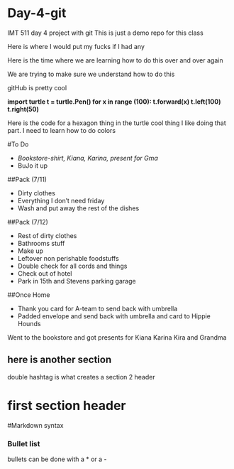 # Day-4-git
IMT 511 day 4 project with git
This is just a demo repo for this class


Here is where I would put my fucks if I had any

Here is the time where we are learning how to do this over and over again


We are trying to make sure we understand how to do this

gitHub is pretty cool


**import turtle
t = turtle.Pen()
for x in range (100):
    t.forward(x)
    t.left(100)
    t.right(50)**
    
Here is the code for a hexagon thing in the turtle cool thing
I like doing that part. I need to learn how to do colors


#To Do

* _Bookstore-shirt, Kiana, Karina, present for Gma_
* BuJo it up
    
##Pack (7/11)

* Dirty clothes
* Everything I don’t need friday
* Wash and put away the rest of the dishes

##Pack (7/12)


* Rest of dirty clothes
* Bathrooms stuff
* Make up
* Leftover non perishable foodstuffs
* Double check for all cords and things
* Check out of hotel
* Park in 15th and Stevens parking garage
    
##Once Home
    
* Thank you card for A-team to send back with umbrella
* Padded envelope and send back with umbrella and card to Hippie Hounds
    
Went to the bookstore and got presents for Kiana Karina Kira and Grandma

## here is another section 

double hashtag is what creates a section 2 header

# first section header


#Markdown syntax
### Bullet list
bullets can be done with a * or a -


